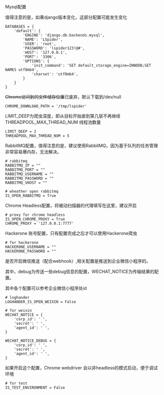 Mysql配置

值得注意的是，如果django版本变化，这部分配置可能发生变化
```
DATABASES = {
    'default': {
        'ENGINE': 'django.db.backends.mysql',
        'NAME': 'LSpider',
        'USER': 'root',
        'PASSWORD': 'lspider123!@#',
        'HOST': '127.0.0.1',
        'PORT': '3306',
        'OPTIONS': {
            'init_command': 'SET default_storage_engine=INNODB;SET NAMES utf8mb4',
            'charset': 'utf8mb4',
        }
    }
}
```

<del>Chrome访问到的文件储存位置</del>已废弃，默认下载到/dev/null
```
CHROME_DOWNLOAD_PATH = '/tmp/lspider'
```

LIMIT_DEEP为爬虫深度，即从目标开始直到第几层不再继续
THREADPOOL_MAX_THREAD_NUM 线程池数量
```
LIMIT_DEEP = 2
THREADPOOL_MAX_THREAD_NUM = 5
```

RabbitMQ配置，值得注意的是，建议使用RabbitMQ，因为基于队列的任务管理非常容易爆内存，无法解决。
```
# rabbitmq
RABBITMQ_IP = ""
RABBITMQ_PORT = ""
RABBITMQ_USERNAME = ""
RABBITMQ_PASSWORD = ""
RABBITMQ_VHOST = ""

# wheather open rabbitmq
IS_OPEN_RABBITMQ = True
```

Chrome Headless配置，将被动扫描器的代理填写在这里，建议开启
```
# proxy for chrome headless
IS_OPEN_CHROME_PROXY = True
CHROME_PROXY = '127.0.0.1:7777'
```

Hackerone 账号配置，只有配置完成之后才可以使用Hackerone爬虫
```
# for hackerone
HACKERONE_USERNAME = ""
HACKERONE_PASSWORD = ""
```

是否开启微信推送（配合webhook）,相关配置是推送到企业微信小程序的。

其中，debug为传送一些debug信息的配置，WECHAT_NOTICE为传输结果的配置。

其中各个配置可以参考企业微信小程序处id
```
# loghander
LOGHANDER_IS_OPEN_WEIXIN = False

# for weixin
WECHAT_NOTICE = {
    'corp_id': ' ',
    'secret': ' ',
    'agent_id': ' ',
}

WECHAT_NOTICE_DEBUG = {
    'corp_id': ' ',
    'secret': ' ',
    'agent_id': ' ',
}
```

如果开启这个配置，Chrome webdriver 会以非headless的模式启动，便于调试环境
```
# for test 
IS_TEST_ENVIRONMENT = False
```
